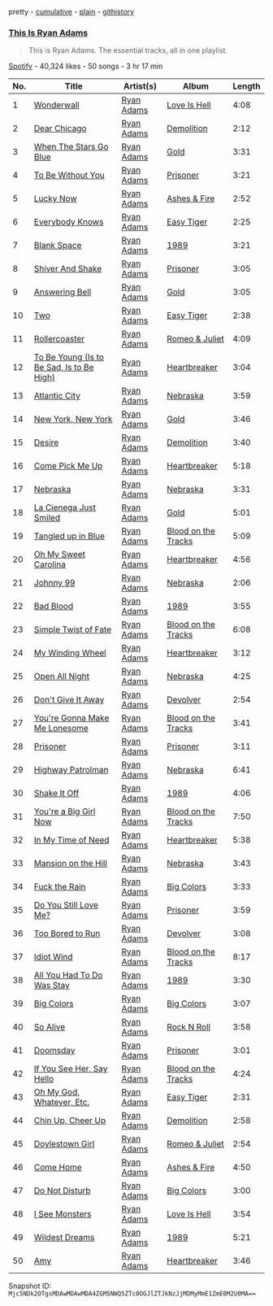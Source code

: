 pretty - [cumulative](/playlists/cumulative/37i9dQZF1DZ06evO1nTCV2.md) - [plain](/playlists/plain/37i9dQZF1DZ06evO1nTCV2) - [githistory](https://github.githistory.xyz/mackorone/spotify-playlist-archive/blob/main/playlists/plain/37i9dQZF1DZ06evO1nTCV2)

### [This Is Ryan Adams](https://open.spotify.com/playlist/37i9dQZF1DZ06evO1nTCV2)

> This is Ryan Adams\. The essential tracks, all in one playlist.

[Spotify](https://open.spotify.com/user/spotify) - 40,324 likes - 50 songs - 3 hr 17 min

| No. | Title | Artist(s) | Album | Length |
|---|---|---|---|---|
| 1 | [Wonderwall](https://open.spotify.com/track/4siFdX3QLfjtzg1HHgCPW7) | [Ryan Adams](https://open.spotify.com/artist/2qc41rNTtdLK0tV3mJn2Pm) | [Love Is Hell](https://open.spotify.com/album/7hUvCVVeWk0mXkqcl0Hhs2) | 4:08 |
| 2 | [Dear Chicago](https://open.spotify.com/track/2J8P81JjKemQZczm1mfp3s) | [Ryan Adams](https://open.spotify.com/artist/2qc41rNTtdLK0tV3mJn2Pm) | [Demolition](https://open.spotify.com/album/748GLnbrpsibJyQ5HvxV8q) | 2:12 |
| 3 | [When The Stars Go Blue](https://open.spotify.com/track/04rMpRstoJt3uvqyNGKczX) | [Ryan Adams](https://open.spotify.com/artist/2qc41rNTtdLK0tV3mJn2Pm) | [Gold](https://open.spotify.com/album/1tYlx93ShW1M8TiAVDJSKc) | 3:31 |
| 4 | [To Be Without You](https://open.spotify.com/track/3GfZdJBB1cAbjSEIj3kraY) | [Ryan Adams](https://open.spotify.com/artist/2qc41rNTtdLK0tV3mJn2Pm) | [Prisoner](https://open.spotify.com/album/4jldY4eFDSoZua0KBCp6KH) | 3:21 |
| 5 | [Lucky Now](https://open.spotify.com/track/1xLiOXTkAetjRqmPQwELn4) | [Ryan Adams](https://open.spotify.com/artist/2qc41rNTtdLK0tV3mJn2Pm) | [Ashes & Fire](https://open.spotify.com/album/6embeY4aFzhjb25UbR8RU6) | 2:52 |
| 6 | [Everybody Knows](https://open.spotify.com/track/68jGLpiDK7ZZ13RR8AEm1o) | [Ryan Adams](https://open.spotify.com/artist/2qc41rNTtdLK0tV3mJn2Pm) | [Easy Tiger](https://open.spotify.com/album/3ZlWIevUkfKkrjpYw5VdjE) | 2:25 |
| 7 | [Blank Space](https://open.spotify.com/track/1JhAt4FmhLKj0Z5QpsadNa) | [Ryan Adams](https://open.spotify.com/artist/2qc41rNTtdLK0tV3mJn2Pm) | [1989](https://open.spotify.com/album/6WCWxMMBOvsAQl1SLUTMup) | 3:21 |
| 8 | [Shiver And Shake](https://open.spotify.com/track/6TbOgR6jpuqkjAmgs4hdFL) | [Ryan Adams](https://open.spotify.com/artist/2qc41rNTtdLK0tV3mJn2Pm) | [Prisoner](https://open.spotify.com/album/4jldY4eFDSoZua0KBCp6KH) | 3:05 |
| 9 | [Answering Bell](https://open.spotify.com/track/0LXfdDKFrHSlRmOXJnhBar) | [Ryan Adams](https://open.spotify.com/artist/2qc41rNTtdLK0tV3mJn2Pm) | [Gold](https://open.spotify.com/album/1tYlx93ShW1M8TiAVDJSKc) | 3:05 |
| 10 | [Two](https://open.spotify.com/track/4Yg9sKLmvYuybzU9Ruiced) | [Ryan Adams](https://open.spotify.com/artist/2qc41rNTtdLK0tV3mJn2Pm) | [Easy Tiger](https://open.spotify.com/album/3ZlWIevUkfKkrjpYw5VdjE) | 2:38 |
| 11 | [Rollercoaster](https://open.spotify.com/track/2ysAcfGtUNg4PUOSom6yd5) | [Ryan Adams](https://open.spotify.com/artist/2qc41rNTtdLK0tV3mJn2Pm) | [Romeo & Juliet](https://open.spotify.com/album/18PHfu6JEvh0iRaTVOdsvw) | 4:09 |
| 12 | [To Be Young \(Is to Be Sad, Is to Be High\)](https://open.spotify.com/track/0aLk2Za7r0eGlLOepW2hzL) | [Ryan Adams](https://open.spotify.com/artist/2qc41rNTtdLK0tV3mJn2Pm) | [Heartbreaker](https://open.spotify.com/album/7hmZCaBzp6mVrelxW6Ckrn) | 3:04 |
| 13 | [Atlantic City](https://open.spotify.com/track/58D6qBdHSRzRklrlyH81H8) | [Ryan Adams](https://open.spotify.com/artist/2qc41rNTtdLK0tV3mJn2Pm) | [Nebraska](https://open.spotify.com/album/4Rb3ltIWEi0OnVNNv03RHh) | 3:59 |
| 14 | [New York, New York](https://open.spotify.com/track/4snBTILMGyRKErKygwoDkE) | [Ryan Adams](https://open.spotify.com/artist/2qc41rNTtdLK0tV3mJn2Pm) | [Gold](https://open.spotify.com/album/1tYlx93ShW1M8TiAVDJSKc) | 3:46 |
| 15 | [Desire](https://open.spotify.com/track/2cSReP67LziR3PeYQ8Ehm2) | [Ryan Adams](https://open.spotify.com/artist/2qc41rNTtdLK0tV3mJn2Pm) | [Demolition](https://open.spotify.com/album/748GLnbrpsibJyQ5HvxV8q) | 3:40 |
| 16 | [Come Pick Me Up](https://open.spotify.com/track/0lngUitwRDbvZ5yVO76dVN) | [Ryan Adams](https://open.spotify.com/artist/2qc41rNTtdLK0tV3mJn2Pm) | [Heartbreaker](https://open.spotify.com/album/7hmZCaBzp6mVrelxW6Ckrn) | 5:18 |
| 17 | [Nebraska](https://open.spotify.com/track/5qfZWhHJRkXfFdAO3KRvvH) | [Ryan Adams](https://open.spotify.com/artist/2qc41rNTtdLK0tV3mJn2Pm) | [Nebraska](https://open.spotify.com/album/4Rb3ltIWEi0OnVNNv03RHh) | 3:31 |
| 18 | [La Cienega Just Smiled](https://open.spotify.com/track/7M5muIJFufE3FaF1b6F8ho) | [Ryan Adams](https://open.spotify.com/artist/2qc41rNTtdLK0tV3mJn2Pm) | [Gold](https://open.spotify.com/album/7rIwXFX7SXc8FVBMUnRIvJ) | 5:01 |
| 19 | [Tangled up in Blue](https://open.spotify.com/track/2JOqCLqtyB8M9yY32isEBD) | [Ryan Adams](https://open.spotify.com/artist/2qc41rNTtdLK0tV3mJn2Pm) | [Blood on the Tracks](https://open.spotify.com/album/3ADN3qkgqDLCSdedSPYD1J) | 5:09 |
| 20 | [Oh My Sweet Carolina](https://open.spotify.com/track/2Zcr8xMMZyNT5wMsj3SWmw) | [Ryan Adams](https://open.spotify.com/artist/2qc41rNTtdLK0tV3mJn2Pm) | [Heartbreaker](https://open.spotify.com/album/7hmZCaBzp6mVrelxW6Ckrn) | 4:56 |
| 21 | [Johnny 99](https://open.spotify.com/track/1iFr9whP3Zfps8CEGQmgNH) | [Ryan Adams](https://open.spotify.com/artist/2qc41rNTtdLK0tV3mJn2Pm) | [Nebraska](https://open.spotify.com/album/4Rb3ltIWEi0OnVNNv03RHh) | 2:06 |
| 22 | [Bad Blood](https://open.spotify.com/track/0Pq0pa6k5m7D3mUG1nFQwi) | [Ryan Adams](https://open.spotify.com/artist/2qc41rNTtdLK0tV3mJn2Pm) | [1989](https://open.spotify.com/album/6WCWxMMBOvsAQl1SLUTMup) | 3:55 |
| 23 | [Simple Twist of Fate](https://open.spotify.com/track/2ZdeIZiVBcJLhNOzsYgP1P) | [Ryan Adams](https://open.spotify.com/artist/2qc41rNTtdLK0tV3mJn2Pm) | [Blood on the Tracks](https://open.spotify.com/album/3ADN3qkgqDLCSdedSPYD1J) | 6:08 |
| 24 | [My Winding Wheel](https://open.spotify.com/track/2xogiMuoVDFDKpxgZpmPfQ) | [Ryan Adams](https://open.spotify.com/artist/2qc41rNTtdLK0tV3mJn2Pm) | [Heartbreaker](https://open.spotify.com/album/7hmZCaBzp6mVrelxW6Ckrn) | 3:12 |
| 25 | [Open All Night](https://open.spotify.com/track/7DfXbkFcVPFK2zIP6Eedru) | [Ryan Adams](https://open.spotify.com/artist/2qc41rNTtdLK0tV3mJn2Pm) | [Nebraska](https://open.spotify.com/album/4Rb3ltIWEi0OnVNNv03RHh) | 4:25 |
| 26 | [Don't Give It Away](https://open.spotify.com/track/2WcIA4eZB8iiQqHdOaeRuW) | [Ryan Adams](https://open.spotify.com/artist/2qc41rNTtdLK0tV3mJn2Pm) | [Devolver](https://open.spotify.com/album/1C5CVsW4oyntbxWjsd1e1h) | 2:54 |
| 27 | [You're Gonna Make Me Lonesome](https://open.spotify.com/track/3pl4VVTmwGCsb8LKwKjAFW) | [Ryan Adams](https://open.spotify.com/artist/2qc41rNTtdLK0tV3mJn2Pm) | [Blood on the Tracks](https://open.spotify.com/album/3ADN3qkgqDLCSdedSPYD1J) | 3:41 |
| 28 | [Prisoner](https://open.spotify.com/track/3namvPHEYY9nstuEAivJuE) | [Ryan Adams](https://open.spotify.com/artist/2qc41rNTtdLK0tV3mJn2Pm) | [Prisoner](https://open.spotify.com/album/4jldY4eFDSoZua0KBCp6KH) | 3:11 |
| 29 | [Highway Patrolman](https://open.spotify.com/track/5ernvtf4gNNDjSjOjkEIHy) | [Ryan Adams](https://open.spotify.com/artist/2qc41rNTtdLK0tV3mJn2Pm) | [Nebraska](https://open.spotify.com/album/4Rb3ltIWEi0OnVNNv03RHh) | 6:41 |
| 30 | [Shake It Off](https://open.spotify.com/track/7bH22jtBtUuWLZ7MGxHI69) | [Ryan Adams](https://open.spotify.com/artist/2qc41rNTtdLK0tV3mJn2Pm) | [1989](https://open.spotify.com/album/6WCWxMMBOvsAQl1SLUTMup) | 4:06 |
| 31 | [You're a Big Girl Now](https://open.spotify.com/track/4xCWaQbJtLzUGNC2RlwNDW) | [Ryan Adams](https://open.spotify.com/artist/2qc41rNTtdLK0tV3mJn2Pm) | [Blood on the Tracks](https://open.spotify.com/album/3ADN3qkgqDLCSdedSPYD1J) | 7:50 |
| 32 | [In My Time of Need](https://open.spotify.com/track/4JIGrn55PH4BNnoofFKnYc) | [Ryan Adams](https://open.spotify.com/artist/2qc41rNTtdLK0tV3mJn2Pm) | [Heartbreaker](https://open.spotify.com/album/7hmZCaBzp6mVrelxW6Ckrn) | 5:38 |
| 33 | [Mansion on the Hill](https://open.spotify.com/track/3yXVvNoDRPlO06LZeoByxv) | [Ryan Adams](https://open.spotify.com/artist/2qc41rNTtdLK0tV3mJn2Pm) | [Nebraska](https://open.spotify.com/album/4Rb3ltIWEi0OnVNNv03RHh) | 3:43 |
| 34 | [Fuck the Rain](https://open.spotify.com/track/1aaytdHwlq3UvtJVyw3wRH) | [Ryan Adams](https://open.spotify.com/artist/2qc41rNTtdLK0tV3mJn2Pm) | [Big Colors](https://open.spotify.com/album/52I0BOmsfSkktBS11ANyE4) | 3:33 |
| 35 | [Do You Still Love Me?](https://open.spotify.com/track/0iHR4R5G3eMY595B4IvXfA) | [Ryan Adams](https://open.spotify.com/artist/2qc41rNTtdLK0tV3mJn2Pm) | [Prisoner](https://open.spotify.com/album/4jldY4eFDSoZua0KBCp6KH) | 3:59 |
| 36 | [Too Bored to Run](https://open.spotify.com/track/0t3eB48w37aqTPB7aGhlia) | [Ryan Adams](https://open.spotify.com/artist/2qc41rNTtdLK0tV3mJn2Pm) | [Devolver](https://open.spotify.com/album/1C5CVsW4oyntbxWjsd1e1h) | 3:08 |
| 37 | [Idiot Wind](https://open.spotify.com/track/0sp66y8IHtJUzPfhUr2nZO) | [Ryan Adams](https://open.spotify.com/artist/2qc41rNTtdLK0tV3mJn2Pm) | [Blood on the Tracks](https://open.spotify.com/album/3ADN3qkgqDLCSdedSPYD1J) | 8:17 |
| 38 | [All You Had To Do Was Stay](https://open.spotify.com/track/7Jw1V7CzU9xvVSEONbHOD3) | [Ryan Adams](https://open.spotify.com/artist/2qc41rNTtdLK0tV3mJn2Pm) | [1989](https://open.spotify.com/album/0MVK1j7wrUkBZ09ZuMURJA) | 3:30 |
| 39 | [Big Colors](https://open.spotify.com/track/01E0hLWxNOd3EC87piQP3j) | [Ryan Adams](https://open.spotify.com/artist/2qc41rNTtdLK0tV3mJn2Pm) | [Big Colors](https://open.spotify.com/album/52I0BOmsfSkktBS11ANyE4) | 3:07 |
| 40 | [So Alive](https://open.spotify.com/track/1VczhujvY0bkcf7jE2RbFE) | [Ryan Adams](https://open.spotify.com/artist/2qc41rNTtdLK0tV3mJn2Pm) | [Rock N Roll](https://open.spotify.com/album/3wPNe9aWZjMVr1UULcPuSX) | 3:58 |
| 41 | [Doomsday](https://open.spotify.com/track/70PPbwGrPBpQ1hRBuuSirh) | [Ryan Adams](https://open.spotify.com/artist/2qc41rNTtdLK0tV3mJn2Pm) | [Prisoner](https://open.spotify.com/album/4jldY4eFDSoZua0KBCp6KH) | 3:01 |
| 42 | [If You See Her, Say Hello](https://open.spotify.com/track/5H8zlszpn4kQ4Gcsg8A8RE) | [Ryan Adams](https://open.spotify.com/artist/2qc41rNTtdLK0tV3mJn2Pm) | [Blood on the Tracks](https://open.spotify.com/album/3ADN3qkgqDLCSdedSPYD1J) | 4:24 |
| 43 | [Oh My God, Whatever, Etc.](https://open.spotify.com/track/3o68rZVgCzV5ln4ug2RpUc) | [Ryan Adams](https://open.spotify.com/artist/2qc41rNTtdLK0tV3mJn2Pm) | [Easy Tiger](https://open.spotify.com/album/3ZlWIevUkfKkrjpYw5VdjE) | 2:31 |
| 44 | [Chin Up, Cheer Up](https://open.spotify.com/track/4SBUErshKs7VyfKtXdmcTz) | [Ryan Adams](https://open.spotify.com/artist/2qc41rNTtdLK0tV3mJn2Pm) | [Demolition](https://open.spotify.com/album/748GLnbrpsibJyQ5HvxV8q) | 2:58 |
| 45 | [Doylestown Girl](https://open.spotify.com/track/6oRkeHUGlFoxcFLTpnsINh) | [Ryan Adams](https://open.spotify.com/artist/2qc41rNTtdLK0tV3mJn2Pm) | [Romeo & Juliet](https://open.spotify.com/album/18PHfu6JEvh0iRaTVOdsvw) | 2:54 |
| 46 | [Come Home](https://open.spotify.com/track/1c7QlGCnOxQY0ToOezw9zS) | [Ryan Adams](https://open.spotify.com/artist/2qc41rNTtdLK0tV3mJn2Pm) | [Ashes & Fire](https://open.spotify.com/album/1w2aDtXIq2HjpZQOt8JaRa) | 4:50 |
| 47 | [Do Not Disturb](https://open.spotify.com/track/3TVSDKECnlWmmGLyX6jEm1) | [Ryan Adams](https://open.spotify.com/artist/2qc41rNTtdLK0tV3mJn2Pm) | [Big Colors](https://open.spotify.com/album/52I0BOmsfSkktBS11ANyE4) | 3:00 |
| 48 | [I See Monsters](https://open.spotify.com/track/7yo0FaDvZ7hx6F8UK324hH) | [Ryan Adams](https://open.spotify.com/artist/2qc41rNTtdLK0tV3mJn2Pm) | [Love Is Hell](https://open.spotify.com/album/7hUvCVVeWk0mXkqcl0Hhs2) | 3:54 |
| 49 | [Wildest Dreams](https://open.spotify.com/track/6cX3XiNsgTUAqzdworhRUt) | [Ryan Adams](https://open.spotify.com/artist/2qc41rNTtdLK0tV3mJn2Pm) | [1989](https://open.spotify.com/album/0MVK1j7wrUkBZ09ZuMURJA) | 5:21 |
| 50 | [Amy](https://open.spotify.com/track/7qzqcfLHBAUherRXgW4Ul7) | [Ryan Adams](https://open.spotify.com/artist/2qc41rNTtdLK0tV3mJn2Pm) | [Heartbreaker](https://open.spotify.com/album/7hmZCaBzp6mVrelxW6Ckrn) | 3:46 |

Snapshot ID: `Mjc5NDk2OTgsMDAwMDAwMDA4ZGM5NWQ5ZTc0OGJlZTJkNzJjMDMyMmE1ZmE0M2U0MA==`

